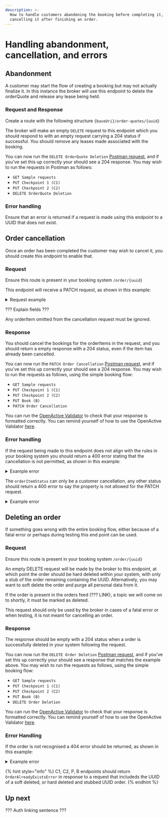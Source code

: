 ```yaml
---
description: >-
  How to handle customers abandoning the booking before completing it, or
  cancelling it after finishing an order.
---
```


# Handling abandonment, cancellation, and errors

## Abandonment

A customer may start the flow of creating a booking but may not actually finalize it. In this instance the broker will use this endpoint to delete the orderQuote and release any lease being held.

### Request and Response

Create a route with the following structure `{baseUri}/order-quotes/{uuid}`

The broker will make an empty `DELETE` request to this endpoint which you should respond to with an empty request carrying a 204 status if successful. You should remove any leases made associated with the booking.

You can now run the `DELETE OrderQuote Deletion` [Postman request](https://documenter.getpostman.com/view/21015180/Uz5DqdCf), and if you've set this up correctly your should see a 204 response. You may wish to run the requests in Postman as follows:

* `GET Sample requests`
* `PUT Checkpoint 1 (C1)`
* `PUT Checkpoint 2 (C2)`
* `DELETE OrderQuote Deletion`

### Error handling

Ensure that an error is returned if a request is made using this endpoint to a UUID that does not exist.

## Order cancellation

Once an order has been completed the customer may wish to cancel it, you should create this endpoint to enable that.

### Request

Ensure this route is present in your booking system `/order/{uuid}`

This endpoint will receive a PATCH request, as shown in this example:&#x20;

<details>

<summary>Request example</summary>

```
{
  "@context": "https://openactive.io/",
  "@type": "Order",
  "orderedItem": [
    {
      "@type": "OrderItem",
      "@id": "https://example.com/api/orders/e11429ea-467f-4270-ab62-e47368996fe8#/orderedItem/1234",
      "orderItemStatus": "https://openactive.io/CustomerCancelled"
    }
  ]
}
```

</details>

??? Explain fields ???

Any orderItem omitted from the cancellation request must be ignored.

### Response

You should cancel the bookings for the orderItems in the request, and you should return a empty response with a 204 status, even if the item has already been cancelled.

You can now run the `PATCH Order Cancellation` [Postman request](https://documenter.getpostman.com/view/21015180/Uz5DqdCf), and if you've set this up correctly your should see a 204 response. You may wish to run the requests as follows, using the simple booking flow:&#x20;

* `GET Sample requests`
* `PUT Checkpoint 1 (C1)`
* `PUT Checkpoint 2 (C2)`
* `PUT Book (B)`
* `PATCH Order Cancellation`

You can run the [OpenActive Validator](https://validator.openactive.io/) to check that your response is formatted correctly. You can remind yourself of how to use the OpenActive Validator [here](../../getting-started/tools-and-resources/#openactive-validator).

### Error handling

If the request being made to this endpoint does not align with the rules in your booking system you should return a 400 error stating that the cancellation is not permitted, as shown in this example:&#x20;

<details>

<summary>Example error</summary>

```
{
  "@context": "https://openactive.io/",
  "@type": "CancellationNotPermittedError",
  "description": "The horse has already been fed, and cannot be put back in the box."
}
```

</details>

The `orderItemStatus` can only be a customer cancellation, any other status should return a 400 error to say the property is not allowed for the PATCH request.

<details>

<summary>Example error</summary>

```
{
  "@context": "https://openactive.io/",
  "@type": "PatchNotAllowedOnProperty",
  "description": "Only 'https://openactive.io/CustomerCancelled' is permitted for this property."
}
```

</details>

## Deleting an order

If something goes wrong with the entire booking flow, either because of a fatal error or perhaps during testing this end point can be used.

### Request

Ensure this route is present in your booking system `/order/{uuid}`

An empty DELETE request will be made by the broker to this endpoint, at which point the order should be hard deleted within your system, with only a stub of the order remaining containing the UUID. Alternatively, you may want to soft delete the order and purge all personal data from it.

If the order is present in the orders feed (??? LINK), a topic we will come on to shortly, it must be marked as deleted.&#x20;

This request should only be used by the broker in cases of a fatal error or when testing, it is not meant for cancelling an order.

### Response

The response should be empty with a 204 status when a order is successfully deleted in your system following the request.

You can now run the `DELETE Order Deletion` [Postman request](https://documenter.getpostman.com/view/21015180/Uz5DqdCf), and if you've set this up correctly your should see a response that matches the example above. You may wish to run the requests as follows, using the simple booking flow:&#x20;

* `GET Sample requests`
* `PUT Checkpoint 1 (C1)`
* `PUT Checkpoint 2 (C2)`
* `PUT Book (B)`
* `DELETE Order Deletion`

You can run the [OpenActive Validator](https://validator.openactive.io/) to check that your response is formatted correctly. You can remind yourself of how to use the OpenActive Validator [here](../../getting-started/tools-and-resources/#openactive-validator). &#x20;

### Error Handling

If the order is not recognised a 404 error should be returned, as shown in this example:&#x20;

<details>

<summary>Example error</summary>

```
{
  "@context": "https://openactive.io/",
  "@type": "NotFoundError",
  "description": "This Order does not exist."
}
```

</details>

{% hint style="info" %}
C1, C2, P, B endpoints should return `OrderAlreadyExistsError` in response to a request that includeds the UUID of a soft deleted, or hard deleted and stubbed UUID order.
{% endhint %}

## Up next

??? Auth linking sentence ???

